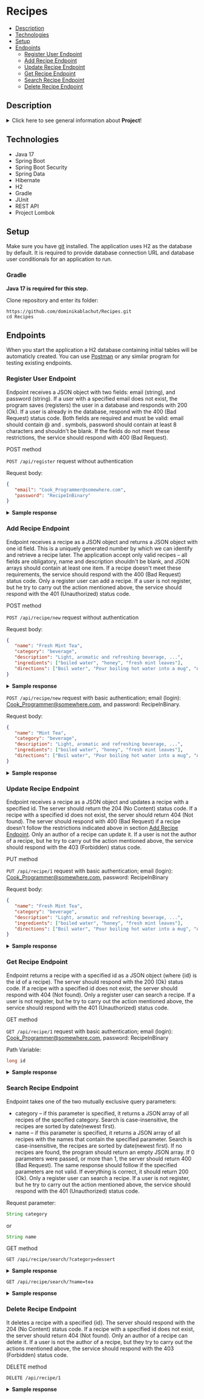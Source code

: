 # Recipes
* [Description](#description)
* [Technologies](#technologies)
* [Setup](#setup)
* [Endpoints](#endpoints)
    * [Register User Endpoint](#register-user-endpoint)
    * [Add Recipe Endpoint](#add-recipe-endpoint)
    * [Update Recipe Endpoint](#update-recipe-endpoint)
    * [Get Recipe Endpoint](#get-recipe-endpoint)
    * [Search Recipe Endpoint](#search-recipe-endpoint)
    * [Delete Recipe Endpoint](#delete-recipe-endpoint)

## Description

<details>
<summary>Click here to see general information about <b>Project</b>!</summary>
  
  
A multi-user web application that allows storing, retrieving, updating and deleting recipes. Each user can search for recipes by category or name. The serivce          supports registration process and allows users (after logon) to add their own recipes and to update, delete and search this recipes by ID.

The idea for project cames from Java Beckend Developer track in [JetBrains Academy](https://www.jetbrains.com/academy/).
  
</details>

## Technologies

<ul>
  <li>Java 17</li>
  <li>Spring Boot</li>
  <li>Spring Boot Security</li>
  <li>Spring Data</li>
  <li>Hibernate</li>
  <li>H2</li>
  <li>Gradle</li>
  <li>JUnit</li>
  <li>REST API</li>
  <li>Project Lombok</li>
</ul>

## Setup

Make sure you have [git](https://git-scm.com/) installed. The application uses H2 as the database by default. It is required to provide database connection URL and database user conditionals for an application to run.

### Gradle

<b>Java 17 is required for this step.</b>

Clone repository and enter its folder:

```
https://github.com/dominikablachut/Recipes.git
cd Recipes
```





## Endpoints

When you start the application a H2 database containing initial tables will be automaticly created. You can use [Postman](https://www.postman.com) or any similar program for testing existing endpoints.

### Register User Endpoint

Endpoint receives a JSON object with two fields: email (string), and password (string). If a user with a specified email does not exist, the program saves (registers) the user in a database and responds with 200 (Ok). If a user is already in the database, respond with the 400 (Bad Request) status code. Both fields are required and must be valid: email should contain @ and . symbols, password should contain at least 8 characters and shouldn't be blank. If the fields do not meet these restrictions, the service should respond with 400 (Bad Request). 

POST method

```POST /api/register```    request without authentication

Request body:

```json
{
   "email": "Cook_Programmer@somewhere.com",
   "password": "RecipeInBinary"
}
```
<details>
<summary><b>Sample response</b></summary>
  Stasus code: 200 (Ok)
</details>


### Add Recipe Endpoint

Endpoint receives a recipe as a JSON object and returns a JSON object with one id field. This is a uniquely generated number by which we can identify and retrieve a recipe later. The application accept only valid recipes – all fields are obligatory, name and description shouldn't be blank, and JSON arrays should contain at least one item. If a recipe doesn't meet these requirements, the service should respond with the 400 (Bad Request) status code. Only a register user can add a recipe. If a user is not register, but he try to carry out the action mentioned above, the service should respond with the 401 (Unauthorized) status code.

POST method

```POST /api/recipe/new```   request without authentication

Request body:

```json 
{
   "name": "Fresh Mint Tea",
   "category": "beverage",
   "description": "Light, aromatic and refreshing beverage, ...",
   "ingredients": ["boiled water", "honey", "fresh mint leaves"],
   "directions": ["Boil water", "Pour boiling hot water into a mug", "Add fresh mint leaves", "Mix and let the mint leaves seep for 3-5 minutes", "Add honey and mix again"]
}
```
<details>
<summary><b>Sample response</b></summary>
  Stasus code: 401 (Unauthorized)
</details>

```POST /api/recipe/new``` request with basic authentication; email (login): Cook_Programmer@somewhere.com, and password: RecipeInBinary.

Request body:

```json
{
   "name": "Mint Tea",
   "category": "beverage",
   "description": "Light, aromatic and refreshing beverage, ...",
   "ingredients": ["boiled water", "honey", "fresh mint leaves"],
   "directions": ["Boil water", "Pour boiling hot water into a mug", "Add fresh mint leaves", "Mix and let the mint leaves seep for 3-5 minutes", "Add honey and mix again"]
}
```

<details>
<summary><b>Sample response</b></summary>
<p>
  
```json 
{
   "id": 1
}
```
  
</p>
</details>

### Update Recipe Endpoint

Endpoint receives a recipe as a JSON object and updates a recipe with a specified id. The server should return the 204 (No Content) status code. If a recipe with a specified id does not exist, the server should return 404 (Not found). The server should respond with 400 (Bad Request) if a recipe doesn't follow the restrictions indicated above in section [Add Recipe Endpoint](#add-recipe-endpoint). Only an author of a recipe can update it. If a user is not the author of a recipe, but he try to carry out the action mentioned above, the service should respond with the 403 (Forbidden) status code.

PUT method

```PUT /api/recipe/1``` request with basic authentication; email (login): Cook_Programmer@somewhere.com, password: RecipeInBinary

Request body:

```json
{
   "name": "Fresh Mint Tea",
   "category": "beverage",
   "description": "Light, aromatic and refreshing beverage, ...",
   "ingredients": ["boiled water", "honey", "fresh mint leaves"],
   "directions": ["Boil water", "Pour boiling hot water into a mug", "Add fresh mint leaves", "Mix and let the mint leaves seep for 3-5 minutes", "Add honey and mix again"]
}
```

<details>
<summary><b>Sample response</b></summary>
  Stasus code: 204 (No Content)
</details>

### Get Recipe Endpoint

Endpoint  returns a recipe with a specified id as a JSON object (where {id} is the id of a recipe). The server should respond with the 200 (Ok) status code. If a recipe with a specified id does not exist, the server should respond with 404 (Not found). Only a register user can search a recipe. If a user is not register, but he try to carry out the action mentioned above, the service should respond with the 401 (Unauthorized) status code.

GET method

```GET /api/recipe/1``` request with basic authentication; email (login): Cook_Programmer@somewhere.com, password: RecipeInBinary

Path Variable:
```java
long id
```

<details>
<summary><b>Sample response</b></summary>
<p>
  
```json 
{
   "name": "Fresh Mint Tea",
   "category": "beverage",
   "date": "2020-01-02T12:11:25.034734",
   "description": "Light, aromatic and refreshing beverage, ...",
   "ingredients": ["boiled water", "honey", "fresh mint leaves"],
   "directions": ["Boil water", "Pour boiling hot water into a mug", "Add fresh mint leaves", "Mix and let the mint leaves seep for 3-5 minutes", "Add honey and mix again"]
}
```
  
</p>
</details>

### Search Recipe Endpoint

Endpoint takes one of the two mutually exclusive query parameters:
- category – if this parameter is specified, it returns a JSON array of all recipes of the specified category. Search is case-insensitive, the recipes are sorted by date(newest first).
- name – if this parameter is specified, it returns a JSON array of all recipes with the names that contain the specified parameter. Search is case-insensitive, the recipes are sorted by date(newest first). If no recipes are found, the program should return an empty JSON array. If 0 parameters were passed, or more than 1, the server should return 400 (Bad Request). The same response should follow if the specified parameters are not valid. If everything is correct, it should return 200 (Ok).
Only a register user can search a recipe. If a user is not register, but he try to carry out the action mentioned above, the service should respond with the 401 (Unauthorized) status code.

Request parameter:

```java
String category
```

or 

```java
String name
```

GET method

``` GET /api/recipe/search/?category=dessert ```

<details>
<summary><b>Sample response</b></summary>
<p>
  
```json 
[
   {
      "name": "Vegan Chocolate Ice Cream",
      "category": "dessert",
      "date": "2021-04-06T14:10:54.009345",
      ....
   },
   {
      "name": "vegan avocado ice cream",
      "category": "DESSERT",
      "date": "2020-01-06T13:10:53.011342",
      ....
   },
]
```
</p>
</details>

``` GET /api/recipe/search/?name=tea ```

<details>
<summary><b>Sample response</b></summary>
<p>
  
```json 
[
   {
      "name": "Fresh Mint Tea",
      "category": "beverage",
      "date": "2021-09-06T14:11:51.006787",
      ....
   },
   {
      "name": "warming ginger tea",
      "category": "beverage",
      "date": "2020-08-06T14:11:42.456321",
      ....
   },
   {
      "name": "Iced Tea Without Sugar",
      "category": "beverage",
      "date": "2019-07-06T17:12:32.546987",
      ....
   },
]
```
</p>
</details>

### Delete Recipe Endpoint

It deletes a recipe with a specified {id}. The server should respond with the 204 (No Content) status code. If a recipe with a specified id does not exist, the server should return 404 (Not found). Only an author of a recipe can delete it. If a user is not the author of a recipe, but they try to carry out the actions mentioned above, the service should respond with the 403 (Forbidden) status code.

DELETE method

``` DELETE /api/recipe/1 ```

<details>
<summary><b>Sample response</b></summary>
  Stasus code: 204 (No Content)
</details>
